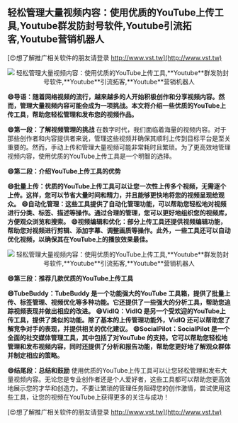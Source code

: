 ## **轻松管理大量视频内容：使用优质的YouTube上传工具,**Youtube**群发防封号软件,**Youtube**引流拓客,**Youtube**营销机器人**

[😍想了解推广相关软件的朋友请登录 http://www.vst.tw](http://www.vst.tw)

 <center><img src="https://vst.tw/MP4/tuiguang/png/8.png" alt="轻松管理大量视频内容：使用优质的YouTube上传工具,**Youtube**群发防封号软件,**Youtube**引流拓客,**Youtube**营销机器人"></center>

**😄导语：随着网络视频的流行，越来越多的人开始积极创作和分享视频内容。然而，管理大量视频内容可能会成为一项挑战。本文将介绍一些优质的YouTube上传工具，帮助您轻松管理和发布您的视频作品。**

**😄第一段：了解视频管理的挑战**
在数字时代，我们面临着海量的视频内容。对于那些创作者和内容提供者来说，管理这些视频并确保其顺利上传到目标平台是至关重要的。然而，手动上传和管理大量视频可能非常耗时且繁琐。为了更高效地管理视频内容，使用优质的YouTube上传工具是一个明智的选择。

**😄第二段：介绍YouTube上传工具的优势**

**😄批量上传：优质的YouTube上传工具可以让您一次性上传多个视频，无需逐个上传。这样，您可以节省大量时间和精力，并且能够更快地将您的视频呈现给观众。**
**😄自动化管理：这些工具提供了自动化管理功能，可以帮助您轻松地对视频进行分类、标签、描述等操作。通过合理的管理，您可以更好地组织您的视频库，方便观众浏览和搜索。**
**😄视频编辑和优化：部分上传工具还提供视频编辑功能，帮助您对视频进行剪辑、添加字幕、调整画质等操作。此外，一些工具还可以自动优化视频，以确保其在YouTube上的播放效果最佳。**

 <center><img src="https://vst.tw/MP4/tuiguang/png/7.png" alt="轻松管理大量视频内容：使用优质的YouTube上传工具,**Youtube**群发防封号软件,**Youtube**引流拓客,**Youtube**营销机器人"></center>

**😄第三段：推荐几款优质的YouTube上传工具**

**😄TubeBuddy：TubeBuddy 是一个功能强大的YouTube 工具箱，提供了批量上传、标签管理、视频优化等多种功能。它还提供了一些强大的分析工具，帮助您追踪视频表现并做出相应的改进。**
**😄VidIQ：VidIQ 是另一个受欢迎的YouTube上传工具，提供了类似的功能。除了基本的上传管理功能外，VidIQ 还可以帮助您了解竞争对手的表现，并提供相关的优化建议。**
**😄SocialPilot：SocialPilot 是一个全面的社交媒体管理工具，其中包括了对YouTube 的支持。它可以帮助您轻松地管理和发布视频内容，同时还提供了分析和报告功能，帮助您更好地了解观众群体并制定相应的策略。**

**😄结尾段：总结和鼓励**
使用优质的YouTube上传工具可以让您轻松管理和发布大量视频内容。无论您是专业创作者还是个人爱好者，这些工具都可以帮助您更高效地展示您的才华和创造力。不要让繁琐的管理任务阻碍您的创作激情，尝试使用这些工具，让您的视频在YouTube上获得更多的关注与成功！

[😍想了解推广相关软件的朋友请登录 http://www.vst.tw](http://www.vst.tw)



